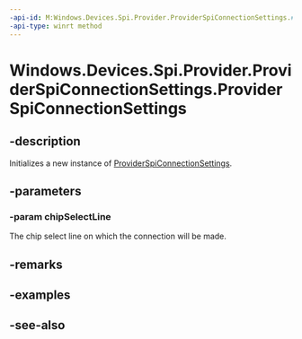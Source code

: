 ----api-id: M:Windows.Devices.Spi.Provider.ProviderSpiConnectionSettings.#ctor(System.Int32)
-api-type: winrt method
---<!-- Method syntaxpublic ProviderSpiConnectionSettings(System.Int32 chipSelectLine)--># Windows.Devices.Spi.Provider.ProviderSpiConnectionSettings.ProviderSpiConnectionSettings## -descriptionInitializes a new instance of [ProviderSpiConnectionSettings](providerspiconnectionsettings.md).## -parameters### -param chipSelectLineThe chip select line on which the connection will be made.## -remarks## -examples## -see-also